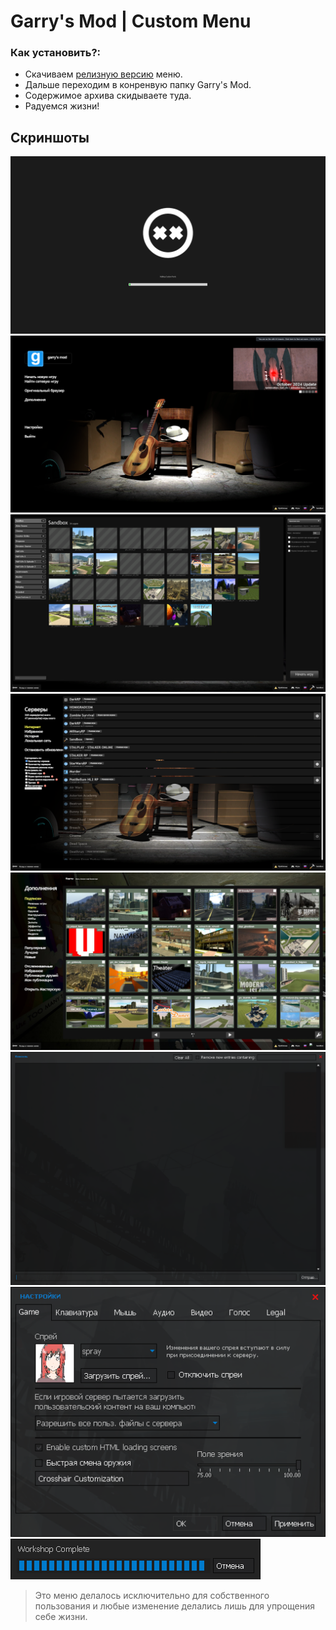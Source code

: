 # Garry's Mod | Custom Menu

### Как установить?:

- Скачиваем [релизную версию](https://github.com/Nexeonenn/custom_menu/releases) меню.
- Дальше переходим в конренвую папку Garry's Mod.
- Содержимое архива скидываете туда.
- Радуемся жизни!

## Скриншоты

![](https://raw.githubusercontent.com/Nexeonenn/custom_menu/refs/heads/main/screenshots/startup.png)
![](https://raw.githubusercontent.com/Nexeonenn/custom_menu/refs/heads/main/screenshots/mainmenu.png)
![](https://raw.githubusercontent.com/Nexeonenn/custom_menu/refs/heads/main/screenshots/startgame.png)
![](https://raw.githubusercontent.com/Nexeonenn/custom_menu/refs/heads/main/screenshots/serverlist.png)
![](https://raw.githubusercontent.com/Nexeonenn/custom_menu/refs/heads/main/screenshots/addons.png)
![](https://raw.githubusercontent.com/Nexeonenn/custom_menu/refs/heads/main/screenshots/console.png)
![](https://raw.githubusercontent.com/Nexeonenn/custom_menu/refs/heads/main/screenshots/settings.png)
![](https://raw.githubusercontent.com/Nexeonenn/custom_menu/refs/heads/main/screenshots/loading.png)
> Это меню делалось исключительно для собственного пользования и любые изменение делались лишь для упрощения себе жизни.
